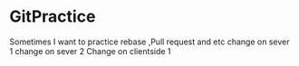 # GitPractice
Sometimes I want to practice rebase ,Pull request and etc
change on sever  1
change on sever  2
Change on clientside 1
